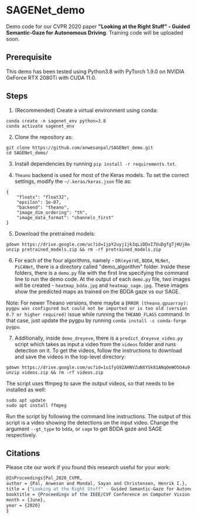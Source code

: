 # SAGENet_demo
Demo code for our CVPR 2020 paper **"Looking at the Right Stuff" - Guided Semantic-Gaze for Autonomous Driving**. Training code will be uploaded soon.

## Prerequisite

This demo has been tested using Python3.8 with PyTorch 1.9.0 on NVIDIA GeForce RTX 2080Ti with CUDA 11.0.

## Steps

1. (Recommended) Create a virtual environment using conda:
```
conda create -n sagenet_env python=3.8
conda activate sagenet_env
```

2. Clone the repository as:
```
git clone https://github.com/anwesanpal/SAGENet_demo.git
cd SAGENet_demo/
```

3. Install dependencies by running `pip install -r requirements.txt`.

4. `Theano` backend is used for most of the Keras models. To set the correct settings, modify the `~/.keras/keras.json` file as:
```
{
    "floatx": "float32",
    "epsilon": 1e-07,
    "backend": "theano",
    "image_dim_ordering": "th",
    "image_data_format": "channels_first"
}
```

5. Download the pretrained models:
```
gdown https://drive.google.com/uc?id=1jpY2uyj1jk3qLiDDvI7UuDgfgTjHUj8e
unzip pretrained_models.zip && rm -rf pretrained_models.zip
```

6. For each of the four algorithms, namely - `DR(eye)VE`, `BDDA`, `MLNet`, `PiCANet`, there is a directory called "demo_algorithm" folder. Inside these folders, there is a `demo.py` file with the first line specifying the command line to run the demo code. At the output of each `demo.py` file, two images will be created - `heatmap_bdda.jpg` and `heatmap_sage.jpg`. These images show the predicted maps as trained on the BDDA gaze vs our SAGE.

Note: For newer Theano versions, there maybe a `ERROR (theano.gpuarray): pygpu was configured but could not be imported or is too old (version 0.7 or higher required)` issue while running the `THEANO_FLAGS` command. In that case, just update the pygpu by running `conda install -c conda-forge pygpu`.

7. Additionally, inside `demo_dreyeve`, there is a `predict_dreyeve_video.py` script which takes as input a video from the `videos` folder and runs detection on it. To get the videos, follow the instructions to download and save the videos in the top-level directory:
```
gdown https://drive.google.com/uc?id=1u1fyG9ZAHNVZuNXYSk81ANqOeWO5O4u9
unzip videos.zip && rm -rf videos.zip
```
The script uses ffmpeg to save the output videos, so that needs to be installed as well:
```
sudo apt update
sudo apt install ffmpeg
```
Run the script by following the command line instructions. The output of this script is a video showing the detections on the input video. Change the argument `--gt_type` to `bdda`, or `sage` to get BDDA gaze and SAGE respectively.

## Citations

Please cite our work if you found this research useful for your work:

```bash
@InProceedings{Pal_2020_CVPR,
author = {Pal, Anwesan and Mondal, Sayan and Christensen, Henrik I.},
title = {"Looking at the Right Stuff" - Guided Semantic-Gaze for Autonomous Driving},
booktitle = {Proceedings of the IEEE/CVF Conference on Computer Vision and Pattern Recognition (CVPR)},
month = {June},
year = {2020}
} 
```